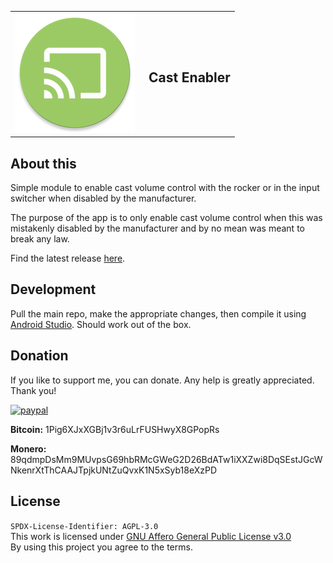 <table>
  <tr>
    <td width="200" style="border: none;">
     <img src="app/src/main/res/mipmap-xxxhdpi/ic_launcher.png" alt="Module icon"/>
    </td>
    <td style="border: none;">
     <h2>Cast Enabler</h2>
    </td>
  </tr>
</table>

## About this
Simple module to enable cast volume control with the rocker or in the input switcher when disabled by the manufacturer.

The purpose of the app is to only enable cast volume control when this was mistakenly disabled by the manufacturer and by no mean was meant to break any law.

Find the latest release [here](https://github.com/Massi-X/castenabler/releases/latest).

## Development
Pull the main repo, make the appropriate changes, then compile it using [Android Studio](https://developer.android.com/studio). Should work out of the box.

## Donation
If you like to support me, you can donate. Any help is greatly appreciated. Thank you!

<a target="_blank" href="https://paypal.me/firemetris"><img src="https://www.paypalobjects.com/en_US/i/btn/btn_donateCC_LG.gif" alt="paypal"/></a>

**Bitcoin:** 1Pig6XJxXGBj1v3r6uLrFUSHwyX8GPopRs

**Monero:** 89qdmpDsMm9MUvpsG69hbRMcGWeG2D26BdATw1iXXZwi8DqSEstJGcWNkenrXtThCAAJTpjkUNtZuQvxK1N5xSyb18eXzPD

## License
`SPDX-License-Identifier: AGPL-3.0`<br>
This work is licensed under <a target="_blank" href="https://spdx.org/licenses/AGPL-3.0.html">GNU Affero General Public License v3.0</a><br>
By using this project you agree to the terms.

